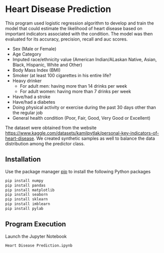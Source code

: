 # Heart Disease Prediction

This program used logistic regression algorithm to develop and train the model that could estimate the likelihood of heart disease based on important indicators associated with the condition. The model was then evaluated for its accuracy, precision, recall and auc scores. 

- Sex (Male or Female)
- Age Category
- Imputed race/ethnicity value (American Indian/ALaskan Native, Asian, Black, Hispanic, White and Other)
- Body Mass Index (BMI)
- Smoker (at least 100 cigarettes in his entire life? 
- Heavy drinker
  - For adult men: having more than 14 drinks per week
  - For adult women: having more than 7 drinks per week
- Have/had a stroke
- Have/had a diabetes
- Doing physical activity or exercise during the past 30 days other than the regular job
- General health condition (Poor, Fair, Good, Very Good or Excellent)

The dataset were obtained from the website https://www.kaggle.com/datasets/kamilpytlak/personal-key-indicators-of-heart-disease. We created synthetic samples as well to balance the data distribution among the predictor class.

## Installation

Use the package manager [pip](https://pip.pypa.io/en/stable/) to install the following Python packages
```bash
pip install numpy
pip install pandas
pip install matplotlib
pip install seaborn
pip install sklearn
pip install imblearn
pip install pylab
```

## Program Execution
Launch the Jupyter Notebook
```bash
Heart Disease Prediction.ipynb
```
